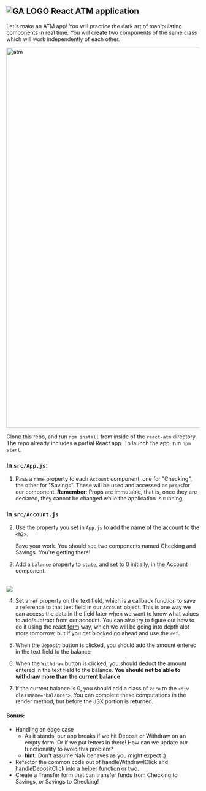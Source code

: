 ## ![GA LOGO](https://camo.githubusercontent.com/6ce15b81c1f06d716d753a61f5db22375fa684da/68747470733a2f2f67612d646173682e73332e616d617a6f6e6177732e636f6d2f70726f64756374696f6e2f6173736574732f6c6f676f2d39663838616536633963333837313639306533333238306663663535376633332e706e67) React ATM application

Let's make an ATM app! You will practice the dark art of manipulating components in real time.  You will create two components of the same class which will work independently of each other.  

<img width="992" alt="atm" src="https://cloud.githubusercontent.com/assets/4304660/24376818/18c39a82-12f2-11e7-81e7-af618c22b3ed.png">


Clone this repo, and run `npm install` from inside of the `react-atm` directory. The repo already includes a partial React app. To launch the app, run `npm start`.

### In `src/App.js`:
1. Pass a `name` property to each `Account` component, one for "Checking", the other for "Savings".  These will be used and accessed as `props`for our component. **Remember**: Props are immutable, that is, once they are declared, they cannot be changed while the application is running.


### In `src/Account.js`

2. Use the property you set in `App.js` to add the name of the account to the `<h2>`.


    Save your work. You should see two components named Checking and Savings.  You're getting there!


3. Add a `balance` property to `state`, and set to 0 initially, in the Account component.

<br>
<img src="https://media.giphy.com/media/26xBMuHu0ZFngH7Ta/giphy.gif">
<br>

4. Set a `ref` property on the text field, which is a callback function to save a reference to that text field in our `Account` object. This is one way we can access the data in the field later when we want to know what values to add/subtract from our account. You can also try to figure out how to do it using the react [form](https://reactjs.org/docs/forms.html) way, which we will be going into depth alot more tomorrow, but if you get blocked go ahead and use the `ref`.


5. When the `Deposit` button is clicked, you should add the amount entered in the text field to the balance


6. When the `Withdraw` button is clicked, you should deduct the amount entered in the text field to the balance.  **You should not be able to withdraw more than the current balance**



7. If the current balance is 0, you should add a class of `zero` to the `<div className="balance">`. You can complete these computations in the render method, but before the JSX portion is returned.


#### Bonus: 
- Handling an edge case
    - As it stands, our app breaks if we hit Deposit or Withdraw on an empty form. Or if we put letters in there! How can we update our functionality to avoid this problem?
    - **hint:** Don't assume NaN behaves as you might expect :)
- Refactor the common code out of handleWithdrawlClick and handleDepositClick into a helper function or two.
- Create a Transfer form that can transfer funds from Checking to Savings, or Savings to Checking! 

